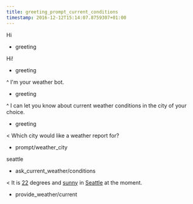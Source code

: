 ```yaml
---
title: greeting_prompt_current_conditions
timestamp: 2016-12-12T15:14:07.8759307+01:00
---
```


Hi
* greeting

Hi!
* greeting

^ I'm your weather bot.
* greeting

^ I can let you know about current weather conditions in the city of your choice.
* greeting

< Which city would like a weather report for?
* prompt/weather_city

seattle
* ask_current_weather/conditions

< It is [22](temperature) degrees and [sunny](condition) in [Seattle](condition) at the moment.
* provide_weather/current

